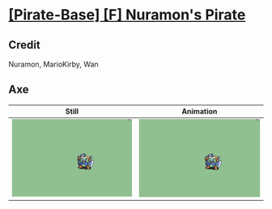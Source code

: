 # [\[Pirate-Base\] \[F\] Nuramon's Pirate](../)

## Credit

Nuramon, MarioKirby, Wan
	
## Axe

| Still | Animation |
| :---: | :-------: |
| ![Axe still](./Axe_000.png) | ![Axe animation](./Axe.gif) |
